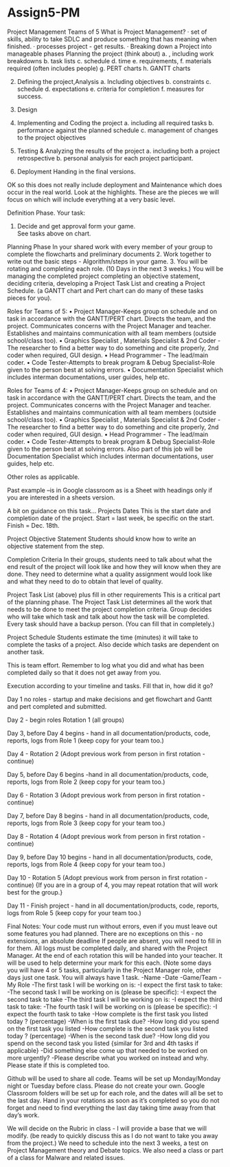 # Assign5-PM
Project Management Teams of 5
What is Project Management?
·         set of skills, ability to take SDLC and produce something that has meaning when finished.
·         processes project  - get results.
·         Breaking down a Project into manageable phases
Planning the project (think about)
a.    , including work breakdowns
b.	task lists
c.	schedule
d.	time
e.    requirements,
f.     materials required (often includes people)
g.	PERT charts
h.	GANTT charts

2. 	Defining the project,Analysis
a.    Including objectives
b.    constraints
c.	schedule
d.	expectations
e.	criteria for completion
f.     measures for success.

3. Design

4. Implementing and Coding the project
a.    including all required tasks
b.	performance against the planned schedule
c.	management of changes to the project objectives
5.	Testing & Analyzing the results of the project
a.    including both a project retrospective
b.	personal analysis for each project participant.

6. Deployment 
Handing in the final versions.

OK so this does not really include deployment and Maintenance which does occur in the  real world.  Look at the highlights.  These are the pieces we will focus on which will include everything at a very basic level.


Definition Phase.
Your task:
1.	Decide and get approval form your game.  
See tasks above on chart.

Planning Phase 
In your shared work with every member of your group to complete the flowcharts and preliminary documents
2.	Work together to write out the basic steps - Algorithm/steps in your game.
3.	You will be rotating and completing each role.  (10 Days in the next 3 weeks.)
You will be managing the completed project completing an objective statement, deciding criteria, developing a Project Task List and creating a Project Schedule. (a GANTT chart and Pert chart can do many of these tasks pieces for you).


Roles for Teams of 5:
• Project Manager-Keeps group on schedule and on task in accordance with the GANTT/PERT chart. Directs the team, and the project. Communicates concerns with the Project Manager and teacher. Establishes and maintains communication with all team members (outside school/class too).
• Graphics Specialist , Materials Specialist & 2nd Coder - The researcher to find a better way to do something and cite properly, 2nd coder when required, GUI design.
• Head Programmer - The lead/main coder.
• Code Tester-Attempts to break program & Debug Specialist-Role given to the person best at solving errors.
• Documentation Specialist which includes interman documentations, user guides, help etc.

Roles for Teams of 4:
• Project Manager-Keeps group on schedule and on task in accordance with the GANTT/PERT chart. Directs the team, and the project. Communicates concerns with the Project Manager and teacher. Establishes and maintains communication with all team members (outside school/class too).
• Graphics Specialist , Materials Specialist & 2nd Coder - The researcher to find a better way to do something and cite properly, 2nd coder when required, GUI design.
• Head Programmer - The lead/main coder.
• Code Tester-Attempts to break program & Debug Specialist-Role given to the person best at solving errors. Also part of this job will be Documentation Specialist which includes interman documentations, user guides, help etc.
 
Other roles as applicable.

Past example –is in Google classroom as is a Sheet with headings only if you are interested in a sheets version.

A bit on guidance on this task…
Projects Dates
This is the start date and completion date of the project. Start = last week, be specific on the start.  Finish = Dec. 18th.

Project Objective Statement
Students should know how to write an objective statement from the step.

Completion Criteria
In their groups, students need to talk about what the end result of the project will look like and how they will know when they are done. They need to determine what a quality assignment would look like and what they need to do to obtain that level of quality.

Project Task List (above) plus fill in other requirements
This is a critical part of the planning phase. The Project Task List determines all the work that needs to be done to meet the project completion criteria.  Group decides who will take which task and talk about how the task will be completed. Every task should have a backup person.  (You can fill that in completely.)

Project Schedule Students estimate the time (minutes) it will take to complete the tasks of a project. Also decide which tasks are dependent on another task.
 
This is team effort.  Remember to log what you did and what has been completed daily so that it does not get away from you.
 
Execution according to your timeline and tasks.  Fill that in, how did it go?
 
Day 1 no roles - startup and make decisions and get flowchart and Gantt and pert completed and submitted.

Day 2 - begin roles Rotation 1 (all groups)

Day 3, before Day 4 begins - hand in all documentation/products, code, reports, logs  from Role 1 (keep copy for your team too.)

Day 4 - Rotation 2 (Adopt previous work from person in first rotation - continue)

Day 5, before Day 6 begins -hand in all documentation/products, code, reports, logs  from Role 2 (keep copy for your team too.)

Day 6 - Rotation 3 (Adopt previous work from person in first rotation - continue)

Day 7, before Day 8 begins - hand in all documentation/products, code, reports, logs  from Role 3 (keep copy for your team too.)

Day 8 - Rotation 4 (Adopt previous work from person in first rotation - continue)

Day 9, before Day 10 begins - hand in all documentation/products, code, reports, logs  from Role 4 (keep copy for your team too.)

Day 10 - Rotation 5 (Adopt previous work from person in first rotation - continue)
{If you are in a group of 4, you may repeat rotation that will work best for the group.}

Day 11 - Finish project -  hand in all documentation/products, code, reports, logs  from Role 5 (keep copy for your team too.)

  Final Notes:
Your code must run without errors, even if you must leave out some features you had planned. 
There are no exceptions on this - no extensions, an absolute deadline
If people are absent, you will need to fill in for them.
All logs must be completed daily, and shared with the Project Manager. At the end of each rotation this will be handed into your teacher.  It will be used to help determine your mark for this each.  (Note some days you will have 4 or 5 tasks, particularly in the Project Manager role, other days just one task.  You will always have 1 task.
 -Name
 -Date
 -Game/Team
 -My Role
 -The first task I will be working on is:
 -I expect the first task to take:
 -The second task I will be working on is (please be specific):
 -I expect the second task to take
 -The third task I will be working on is:
 -I expect the third  task to take:
 -The fourth task I will be working on is (please be specific):
 -I expect the fourth task to take
 -How complete is the first task you listed today ? (percentage)
 -When is the first task due?
 -How long did you spend on the first task you listed
 -How complete is the second task you listed today ? (percentage)
 -When is the second task due?
 -How long did you spend on the second task you listed
 {similar for 3rd and 4th tasks if applicable}
 -Did something else come up that needed to be worked on more urgently?
 -Please describe what you worked on instead and why. Please state if this is completed too.

Github will be used to share all code.  Teams will be set up Monday/Monday night or Tuesday before class.  Please do not create your own.  Google Classroom folders will be set up for each role, and the dates will all be set to the last day.  Hand in your rotations as soon as it’s completed so you do not forget and need to find everything the last day taking time away from that day’s  work.
 
We will decide on the Rubric in class - I will provide a base that we will modify. (be ready to quickly discuss this as I do not want to take you away from the project.)
We need to schedule into the next 3 weeks, a test on Project Management theory and Debate topics.  We also need a class or part of a class for Malware and related issues.
 

